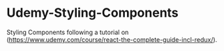 # Udemy-Styling-Components

Styling Components following a tutorial on (https://www.udemy.com/course/react-the-complete-guide-incl-redux/).
